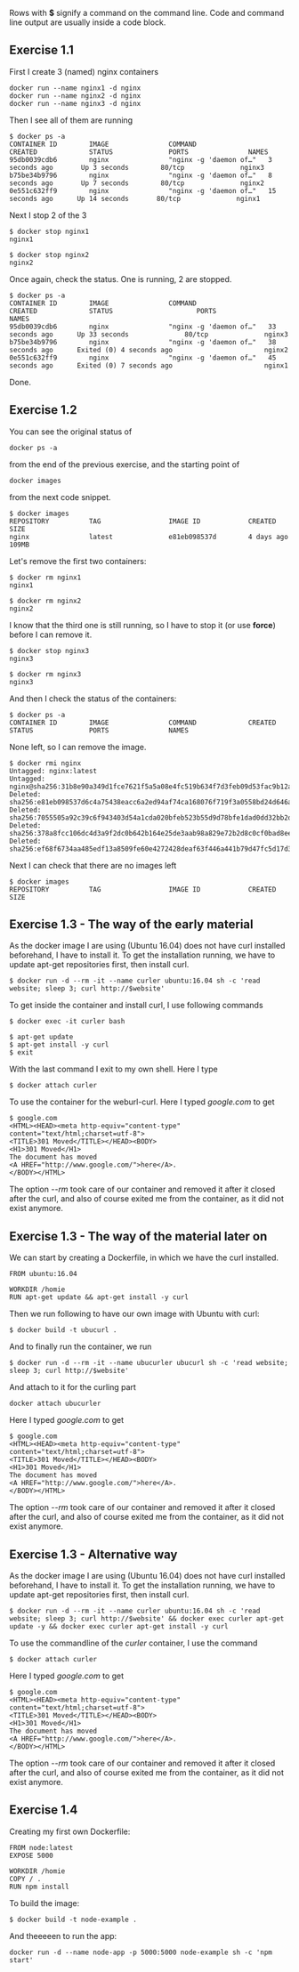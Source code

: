 Rows with **$** signify a command on the command line. Code and command line output are usually inside a code block.

## Exercise 1.1
First I create 3 (named) nginx containers
```
docker run --name nginx1 -d nginx
docker run --name nginx2 -d nginx
docker run --name nginx3 -d nginx
```
Then I see all of them are running
```
$ docker ps -a
CONTAINER ID        IMAGE               COMMAND                  CREATED             STATUS              PORTS               NAMES
95db0039cdb6        nginx               "nginx -g 'daemon of…"   3 seconds ago       Up 3 seconds        80/tcp              nginx3
b75be34b9796        nginx               "nginx -g 'daemon of…"   8 seconds ago       Up 7 seconds        80/tcp              nginx2
0e551c632ff9        nginx               "nginx -g 'daemon of…"   15 seconds ago      Up 14 seconds       80/tcp              nginx1
```
Next I stop 2 of the 3
```
$ docker stop nginx1
nginx1

$ docker stop nginx2
nginx2
```
Once again, check the status. One is running, 2 are stopped.
```
$ docker ps -a
CONTAINER ID        IMAGE               COMMAND                  CREATED             STATUS                     PORTS               NAMES
95db0039cdb6        nginx               "nginx -g 'daemon of…"   33 seconds ago      Up 33 seconds              80/tcp              nginx3
b75be34b9796        nginx               "nginx -g 'daemon of…"   38 seconds ago      Exited (0) 4 seconds ago                       nginx2
0e551c632ff9        nginx               "nginx -g 'daemon of…"   45 seconds ago      Exited (0) 7 seconds ago                       nginx1
```
Done.

## Exercise 1.2
You can see the original status of 
```
docker ps -a
```
from the end of the previous exercise, and the starting point of
```
docker images
```
from the next code snippet.

```
$ docker images
REPOSITORY          TAG                 IMAGE ID            CREATED             SIZE
nginx               latest              e81eb098537d        4 days ago          109MB
```
Let's remove the first two containers:
```
$ docker rm nginx1
nginx1

$ docker rm nginx2
nginx2
```
I know that the third one is still running, so I have to stop it (or use **force**) before I can remove it.
```
$ docker stop nginx3
nginx3

$ docker rm nginx3
nginx3
```
And then I check the status of the containers:
```
$ docker ps -a
CONTAINER ID        IMAGE               COMMAND             CREATED             STATUS              PORTS               NAMES
```
None left, so I can remove the image.
```
$ docker rmi nginx
Untagged: nginx:latest
Untagged: nginx@sha256:31b8e90a349d1fce7621f5a5a08e4fc519b634f7d3feb09d53fac9b12aa4d991
Deleted: sha256:e81eb098537d6c4a75438eacc6a2ed94af74ca168076f719f3a0558bd24d646a
Deleted: sha256:7055505a92c39c6f943403d54a1cda020bfeb523b55d9d78bfe1dad0dd32bb2d
Deleted: sha256:378a8fcc106dc4d3a9f2dc0b642b164e25de3aab98a829e72b2d8c0cf0bad8ee
Deleted: sha256:ef68f6734aa485edf13a8509fe60e4272428deaf63f446a441b79d47fc5d17d3
```
Next I can check that there are no images left
```
$ docker images
REPOSITORY          TAG                 IMAGE ID            CREATED             SIZE
```

## Exercise 1.3 - The way of the early material
As the docker image I are using (Ubuntu 16.04) does not have curl installed beforehand, I have to install it. To get the installation running, we have to update apt-get repositories first, then install curl.
```
$ docker run -d --rm -it --name curler ubuntu:16.04 sh -c 'read website; sleep 3; curl http://$website'
```
To get inside the container and install curl, I use following commands
```
$ docker exec -it curler bash

$ apt-get update
$ apt-get install -y curl
$ exit
```
With the last command I exit to my own shell. Here I type
```
$ docker attach curler
```
To use the container for the weburl-curl. Here I typed *google.com* to get
```
$ google.com
<HTML><HEAD><meta http-equiv="content-type" content="text/html;charset=utf-8">
<TITLE>301 Moved</TITLE></HEAD><BODY>
<H1>301 Moved</H1>
The document has moved
<A HREF="http://www.google.com/">here</A>.
</BODY></HTML>
```
The option *--rm* took care of our container and removed it after it closed after the curl, and also of course exited me from the container, as it did not exist anymore.

## Exercise 1.3 - The way of the material later on
We can start by creating a Dockerfile, in which we have the curl installed.
```
FROM ubuntu:16.04

WORKDIR /homie
RUN apt-get update && apt-get install -y curl
```
Then we run following to have our own image with Ubuntu with curl:
```
$ docker build -t ubucurl .
```
And to finally run the container, we run
```
$ docker run -d --rm -it --name ubucurler ubucurl sh -c 'read website; sleep 3; curl http://$website'
```
And attach to it for the curling part
```
docker attach ubucurler
```
Here I typed *google.com* to get
```
$ google.com
<HTML><HEAD><meta http-equiv="content-type" content="text/html;charset=utf-8">
<TITLE>301 Moved</TITLE></HEAD><BODY>
<H1>301 Moved</H1>
The document has moved
<A HREF="http://www.google.com/">here</A>.
</BODY></HTML>
```
The option *--rm* took care of our container and removed it after it closed after the curl, and also of course exited me from the container, as it did not exist anymore.

## Exercise 1.3 - Alternative way
As the docker image I are using (Ubuntu 16.04) does not have curl installed beforehand, I have to install it. To get the installation running, we have to update apt-get repositories first, then install curl.
```
$ docker run -d --rm -it --name curler ubuntu:16.04 sh -c 'read website; sleep 3; curl http://$website' && docker exec curler apt-get update -y && docker exec curler apt-get install -y curl
```

To use the commandline of the *curler* container, I use the command
```
$ docker attach curler
```
Here I typed *google.com* to get
```
$ google.com
<HTML><HEAD><meta http-equiv="content-type" content="text/html;charset=utf-8">
<TITLE>301 Moved</TITLE></HEAD><BODY>
<H1>301 Moved</H1>
The document has moved
<A HREF="http://www.google.com/">here</A>.
</BODY></HTML>
```
The option *--rm* took care of our container and removed it after it closed after the curl, and also of course exited me from the container, as it did not exist anymore.

## Exercise 1.4
Creating my first own Dockerfile:
```
FROM node:latest
EXPOSE 5000

WORKDIR /homie
COPY / .
RUN npm install
```
To build the image:
```
$ docker build -t node-example .
```
And theeeeen to run the app:
```
docker run -d --name node-app -p 5000:5000 node-example sh -c 'npm start'
```

